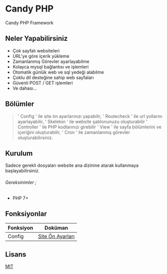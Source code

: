 # Candy PHP
Candy PHP Framework

## Neler Yapabilirsiniz
  - Çok sayfalı websiteleri
  - URL'ye göre içerik yükleme
  - Zamanlanmış Görevler ayarlayabilme
  - Kolayca mysql bağlantısı ve işlemleri
  - Otomatik günlük web ve sql yedeği alabilme
  - Çoklu dil desteğine sahip web sayfaları
  - Güvenli POST / GET işlemleri
  - Ve dahası...

## Bölümler
> ' Config ' ile site ön ayarlarınızı yapabilir,
> ' Routecheck ' ile url yollarını ayarlayabilir,
> ' Skeleton ' ile website şablonunuzu oluşturabilir
> ' Controller ' ile PHP kodlarınızı girebilir
> ' View ' ile sayfa bölümlerini ve içeriğini oluşturabilir,
> ' Cron ' ile zamanlanmış görevler oluşturabilirsiniz.

## Kurulum
Sadece gerekli dosyaları website ana dizinine atarak kullanmaya başlayabilirsiniz.
###### Gereksinimler ;
 - PHP 7+

## Fonksiyonlar
| Fonksiyon | Doküman |
| ------ | ------ |
| Config | [Site Ön Ayarları][config.md] |



## Lisans
[MIT](https://choosealicense.com/licenses/mit/)

   [config.md]: <https://github.com/emredv/Candy-PHP/blob/master/README/CONFIG.md>
